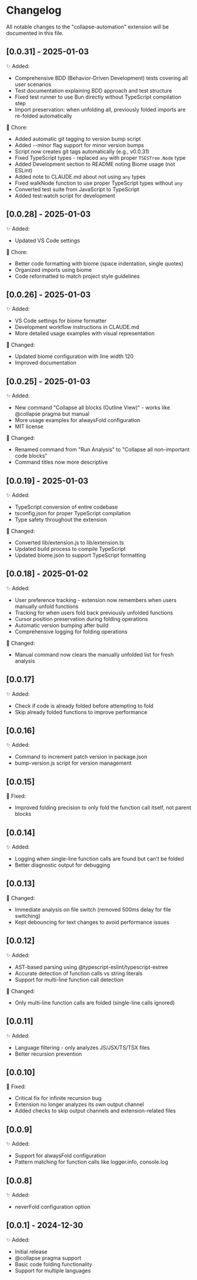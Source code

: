 # Changelog

All notable changes to the "collapse-automation" extension will be documented in this file.

## [0.0.31] - 2025-01-03

✨ Added:

- Comprehensive BDD (Behavior-Driven Development) tests covering all user scenarios
- Test documentation explaining BDD approach and test structure
- Fixed test runner to use Bun directly without TypeScript compilation step
- Import preservation: when unfolding all, previously folded imports are re-folded automatically

🧽 Chore:

- Added automatic git tagging to version bump script
- Added --minor flag support for minor version bumps
- Script now creates git tags automatically (e.g., v0.0.31)
- Fixed TypeScript types - replaced `any` with proper `TSESTree.Node` type
- Added Development section to README noting Biome usage (not ESLint)
- Added note to CLAUDE.md about not using `any` types
- Fixed walkNode function to use proper TypeScript types without `any`
- Converted test suite from JavaScript to TypeScript
- Added test:watch script for development

## [0.0.28] - 2025-01-03

✨ Added:

- Updated VS Code settings

🧽 Chore:

- Better code formatting with biome (space indentation, single quotes)
- Organized imports using biome
- Code reformatted to match project style guidelines

## [0.0.26] - 2025-01-03

✨ Added:

- VS Code settings for biome formatter
- Development workflow instructions in CLAUDE.md
- More detailed usage examples with visual representation

🔄 Changed:

- Updated biome configuration with line width 120
- Improved documentation

## [0.0.25] - 2025-01-03

✨ Added:

- New command "Collapse all blocks (Outline View)" - works like @collapse pragma but manual
- More usage examples for alwaysFold configuration
- MIT license

🔄 Changed:

- Renamed command from "Run Analysis" to "Collapse all non-important code blocks"
- Command titles now more descriptive

## [0.0.19] - 2025-01-03

✨ Added:

- TypeScript conversion of entire codebase
- tsconfig.json for proper TypeScript compilation
- Type safety throughout the extension

🔄 Changed:

- Converted lib/extension.js to lib/extension.ts
- Updated build process to compile TypeScript
- Updated biome.json to support TypeScript formatting

## [0.0.18] - 2025-01-02

✨ Added:

- User preference tracking - extension now remembers when users manually unfold functions
- Tracking for when users fold back previously unfolded functions
- Cursor position preservation during folding operations
- Automatic version bumping after build
- Comprehensive logging for folding operations

🔄 Changed:

- Manual command now clears the manually unfolded list for fresh analysis

## [0.0.17]

✨ Added:

- Check if code is already folded before attempting to fold
- Skip already folded functions to improve performance

## [0.0.16]

✨ Added:

- Command to increment patch version in package.json
- bump-version.js script for version management

## [0.0.15]

🐛 Fixed:

- Improved folding precision to only fold the function call itself, not parent blocks

## [0.0.14]

✨ Added:

- Logging when single-line function calls are found but can't be folded
- Better diagnostic output for debugging

## [0.0.13]

🔄 Changed:

- Immediate analysis on file switch (removed 500ms delay for file switching)
- Kept debouncing for text changes to avoid performance issues

## [0.0.12]

✨ Added:

- AST-based parsing using @typescript-eslint/typescript-estree
- Accurate detection of function calls vs string literals
- Support for multi-line function call detection

🔄 Changed:

- Only multi-line function calls are folded (single-line calls ignored)

## [0.0.11]

✨ Added:

- Language filtering - only analyzes JS/JSX/TS/TSX files
- Better recursion prevention

## [0.0.10]

🐛 Fixed:

- Critical fix for infinite recursion bug
- Extension no longer analyzes its own output channel
- Added checks to skip output channels and extension-related files

## [0.0.9]

✨ Added:

- Support for alwaysFold configuration
- Pattern matching for function calls like logger.info, console.log

## [0.0.8]

✨ Added:

- neverFold configuration option

## [0.0.1] - 2024-12-30

✨ Added:

- Initial release
- @collapse pragma support
- Basic code folding functionality
- Support for multiple languages
